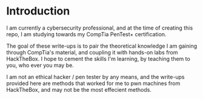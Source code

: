 # Introduction

I am currently a cybersecurity professional, and at the time of creating this repo, I am studying towards my CompTia PenTest+ certification.

The goal of these write-ups is to pair the theoretical knowledge I am gaining through CompTia's material, and coupling it with hands-on labs from HackTheBox. I hope to cement the skills I'm learning, by teaching them to you, who ever you may be.

I am not an ethical hacker / pen tester by any means, and the write-ups provided here are methods that worked for me to pwn machines from HackTheBox, and may not be the most effecient methods.
